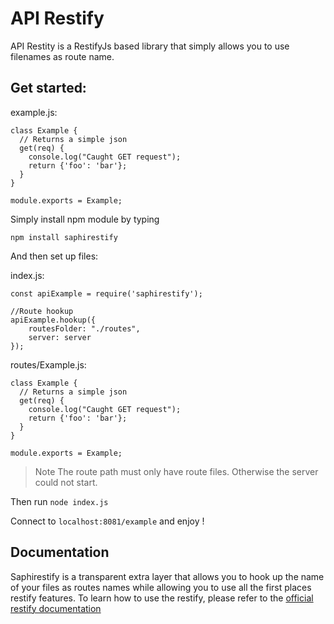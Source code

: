 # API Restify

API Restity is a RestifyJs based library that simply allows you to use filenames as route name.

## Get started:

example.js:
```
class Example {
  // Returns a simple json
  get(req) {
    console.log("Caught GET request");
    return {'foo': 'bar'};
  }
}

module.exports = Example;
```

Simply install npm module by typing
```
npm install saphirestify
```

And then set up files:

index.js:
```
const apiExample = require('saphirestify');

//Route hookup
apiExample.hookup({
    routesFolder: "./routes",
    server: server
});
```

routes/Example.js:
```
class Example {
  // Returns a simple json
  get(req) {
    console.log("Caught GET request");
    return {'foo': 'bar'};
  }
}

module.exports = Example;
```
> Note The route path must only have route files. Otherwise the server could not start.

Then run `node index.js`

Connect to `localhost:8081/example` and enjoy !

## Documentation
Saphirestify is a transparent extra layer that allows you to hook up the name of your files as routes names while allowing you to use all the first places restify features.
To learn how to use the restify, please refer to the [official restify documentation](http://restify.com/docs/home/)
